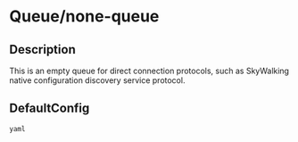 # Queue/none-queue
## Description
This is an empty queue for direct connection protocols, such as SkyWalking native configuration discovery service protocol.
## DefaultConfig
```yaml```
